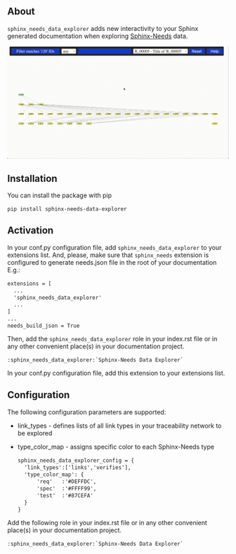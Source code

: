 ## About

`sphinx_needs_data_explorer` adds new interactivity 
to your Sphinx generated documentation 
when exploring [Sphinx-Needs](https://github.com/useblocks/sphinx-needs) data.

![](https://github.com/mi-parkes/sphinx-needs-data-explorer/blob/main/doc/source/_static/sphinx-needs-data-explorer.gif)

## Installation

You can install the package with pip


    pip install sphinx-needs-data-explorer

## Activation

In your conf.py configuration file, add `sphinx_needs_data_explorer` to your extensions list. And, please, make sure that `sphinx_needs` extension is configured to generate needs.json file in the root of your documentation E.g.:

    extensions = [
      ...
      'sphinx_needs_data_explorer'
      ...
    ]
    ...
    needs_build_json = True


Then, add the `sphinx_needs_data_explorer` role in your index.rst file or in any other convenient place(s) in your documentation project.

    :sphinx_needs_data_explorer:`Sphinx-Needs Data Explorer`


In your conf.py configuration file, add this extension to your extensions list.

## Configuration

The following configuration parameters are supported:

* link_types - defines lists of all link types in your traceability network to be explored
* type_color_map - assigns specific color to each Sphinx-Needs type


      sphinx_needs_data_explorer_config = {
        'link_types':['links','verifies'],
        'type_color_map': {
            'req'   :'#DEFFDC',
            'spec'  :'#FFFF99',
            'test'  :'#87CEFA'
        }
      }

Add the following role in your index.rst file or in any other convenient place(s) in your documentation project.


    :sphinx_needs_data_explorer:`Sphinx-Needs Data Explorer`
